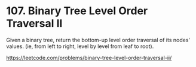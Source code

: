 # 107. Binary Tree Level Order Traversal II

Given a binary tree, return the bottom-up level order traversal of its nodes' values. (ie, from left to right, level by level from leaf to root).

<https://leetcode.com/problems/binary-tree-level-order-traversal-ii/>
